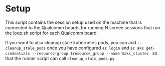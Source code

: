 # Setup

This script contains the session setup used on the machine that is connected
to the Qualcomm boards for running N screen sessions that run the loop.sh
script for each Qualcomm board.

If you want to also cleanup stale kubernetes pods, you can add `--cleanup_stale_pods`
once you have configured `az login` and `az aks get-credentials --resource-group $resource_group --name $aks_cluster `
so that the runner script can call `cleanup_stale_pods.py`.